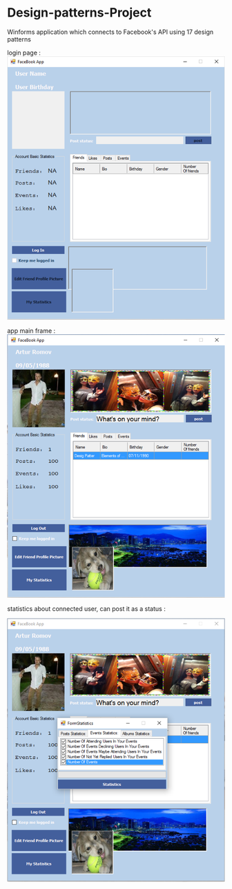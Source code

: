# Design-patterns-Project
Winforms application which connects to Facebook's API using 17 design patterns

login page :
![alt tag](https://raw.githubusercontent.com/Arturiko/Design-patterns-Project/master/faceBook-DP-LoginPage.png)

app main frame :
![alt tag](https://raw.githubusercontent.com/Arturiko/Design-patterns-Project/master/faceBook-DP.png)

statistics about connected user, can post it as a status :

![alt tag](https://raw.githubusercontent.com/Arturiko/Design-patterns-Project/master/faceBook-DP-Stats.png)



